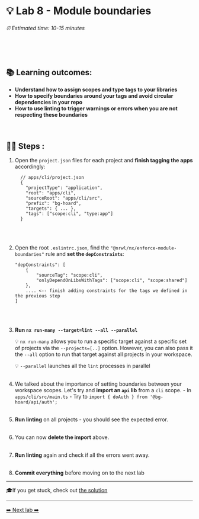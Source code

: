 # 💡 Lab 8 - Module boundaries

###### ⏰ Estimated time: 10-15 minutes

<br /><br />

## 📚 Learning outcomes:

- **Understand how to assign scopes and type tags to your libraries**
- **How to specify boundaries around your tags and avoid circular dependencies in your repo**
- **How to use linting to trigger warnings or errors when you are not respecting these boundaries**
  <br /><br /><br />

## 🏋️‍♀️ Steps :

1. Open the `project.json` files for each project and **finish tagging the apps** accordingly:

   ```
     // apps/cli/project.json
     {
       "projectType": "application",
       "root": "apps/cli",
       "sourceRoot": "apps/cli/src",
       "prefix": "bg-hoard",
       "targets": { ... },
       "tags": ["scope:cli", "type:app"]
     }
   ```

   <br /><br />

2. Open the root `.eslintrc.json`, find the `"@nrwl/nx/enforce-module-boundaries"` rule and **set the `depConstraints`**:

   ```
   "depConstraints": [
       {
           "sourceTag": "scope:cli",
           "onlyDependOnLibsWithTags": ["scope:cli", "scope:shared"]
       },
       .... <-- finish adding constraints for the tags we defined in the previous step
   ]
   ```

   <br /><br />

3. **Run `nx run-many --target=lint --all --parallel`**

   💡 `nx run-many` allows you to run a specific target against a specific set of projects
   via the `--projects=[..]` option. However, you can also pass it the `--all` option
   to run that target against all projects in your workspace.

   💡 `--parallel` launches all the `lint` processes in parallel
   <br /><br />

4. We talked about the importance of setting boundaries between your workspace scopes.
   Let's try and **import an `api` lib** from a `cli` scope. - In `apps/cli/src/main.ts` - Try to `import { doAuth } from '@bg-hoard/api/auth';`
   <br /><br />

5. **Run linting** on all projects - you should see the expected error.
   <br /><br />
6. You can now **delete the import** above.
   <br /><br />
7.  **Run linting** again and check if all the errors went away.
   <br /><br />
8.  **Commit everything** before moving on to the next lab

---

🎓If you get stuck, check out [the solution](SOLUTION.md)

---

[➡️ Next lab ➡️](../lab13/LAB.md)
